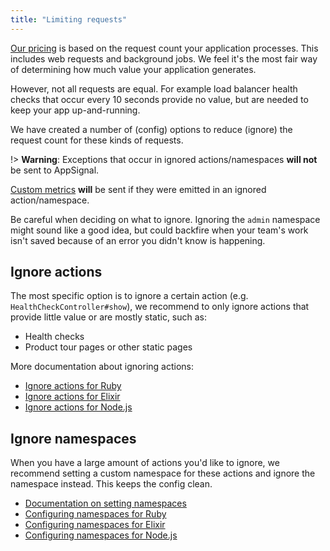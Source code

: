 ```yaml
---
title: "Limiting requests"
---
```


[Our pricing](http://appsignal.com/plans) is based on the request count your application processes. This includes web requests and background jobs. We feel it's the most fair way of determining how much value your application generates.

However, not all requests are equal. For example load balancer health checks that occur every 10 seconds provide no value, but are needed to keep your app up-and-running.

We have created a number of (config) options to reduce (ignore) the request count for these kinds of requests.

!> **Warning**: Exceptions that occur in ignored actions/namespaces **will not** be sent to AppSignal.

[Custom metrics](/metrics/custom.html) **will** be sent if they were emitted in an ignored action/namespace.

Be careful when deciding on what to ignore. Ignoring the `admin` namespace might sound like a good idea, but could backfire when your team's work isn't saved because of an error you didn't know is happening.

## Ignore actions

The most specific option is to ignore a certain action (e.g. `HealthCheckController#show`), we recommend to only ignore actions that provide little value or are mostly static, such as:

* Health checks
* Product tour pages or other static pages

More documentation about ignoring actions:

* [Ignore actions for Ruby](/ruby/configuration/ignore-actions.html)
* [Ignore actions for Elixir](/elixir/configuration/ignore-actions.html)
* [Ignore actions for Node.js](/guides/filter-data/ignore-actions.html#node-js)

## Ignore namespaces

When you have a large amount of actions you'd like to ignore, we recommend setting a custom namespace for these actions and ignore the namespace instead. This keeps the config clean.

* [Documentation on setting namespaces](/application/namespaces.html)
* [Configuring namespaces for Ruby](/guides/filter-data/ignore-namespaces.html#ruby)
* [Configuring namespaces for Elixir](/guides/filter-data/ignore-namespaces.html#elixir)
* [Configuring namespaces for Node.js](/guides/filter-data/ignore-namespaces.html#node-js)
